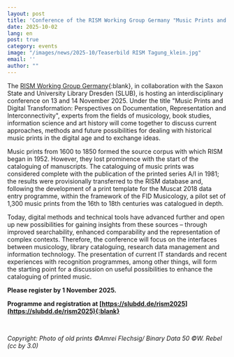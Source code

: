 ```yaml
---
layout: post
title: 'Conference of the RISM Working Group Germany "Music Prints and Digital Transformation"'
date: 2025-10-02
lang: en
post: true
category: events
image: "/images/news/2025-10/Teaserbild RISM Tagung_klein.jpg"
email: ''
author: ""
---
```


The [RISM Working Group Germany](https://de.rism.info/index.html){:blank}, in collaboration with the Saxon State and University Library Dresden (SLUB), is hosting an interdisciplinary conference on 13 and 14 November 2025. Under the title "Music Prints and Digital Transformation: Perspectives on Documentation, Representation and Interconnectivity", experts from the fields of musicology, book studies, information science and art history will come together to discuss current approaches, methods and future possibilities for dealing with historical music prints in the digital age and to exchange ideas.

Music prints from 1600 to 1850 formed the source corpus with which RISM began in 1952. However, they lost prominence with the start of the cataloguing of manuscripts. The cataloguing of music prints was considered complete with the publication of the printed series A/I in 1981; the results were provisionally transferred to the RISM database and, following the development of a print template for the Muscat 2018 data entry programme, within the framework of the FID Musicology, a pilot set of 1,300 music prints from the 16th to 18th centuries was catalogued in depth. 

Today, digital methods and technical tools have advanced further and open up new possibilities for gaining insights from these sources – through improved searchability, enhanced comparability and the representation of complex contexts. Therefore, the conference will focus on the interfaces between musicology, library cataloguing, research data management and information technology. The presentation of current IT standards and recent experiences with recognition programmes, among other things, will form the starting point for a discussion on useful possibilities to enhance the cataloguing of printed music.

**Please register by 1 November 2025.**

**Programme and registration at [https://slubdd.de/rism2025](https://slubdd.de/rism2025){:blank}**

&nbsp;

*Copyright: Photo of old prints ©Amrei Flechsig/ Binary Data 50 ©W. Rebel (cc by 3.0)*
